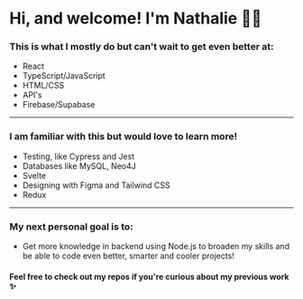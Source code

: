 # Hi, and welcome! I'm Nathalie 👩‍💻

### This is what I mostly do but can't wait to get even better at:

- React
- TypeScript/JavaScript
- HTML/CSS
- API's
- Firebase/Supabase

--------------------------------------------------------------------------------------------------------------

### I am familiar with this but would love to learn more!

- Testing, like Cypress and Jest
- Databases like MySQL, Neo4J
- Svelte
- Designing with Figma and Tailwind CSS
- Redux
  
--------------------------------------------------------------------------------------------------------------

### My next personal goal is to: 

- Get more knowledge in backend using Node.js to broaden my skills and be able to code even better, smarter and cooler projects!

#### Feel free to check out my repos if you're curious about my previous work :sparkles:





<!--
**nathaliedpettersson/nathaliedpettersson** is a ✨ _special_ ✨ repository because its `README.md` (this file) appears on your GitHub profile.

Here are some ideas to get you started:

- 🔭 I’m currently working on ...
- 🌱 I’m currently learning ...
- 👯 I’m looking to collaborate on ...
- 🤔 I’m looking for help with ...
- 💬 Ask me about ...
- 📫 How to reach me: ...
- 😄 Pronouns: ...
- ⚡ Fun fact: ...
-->
